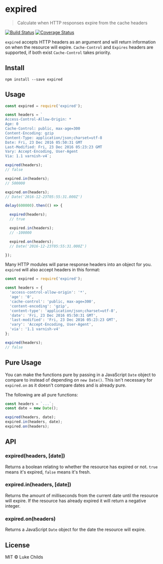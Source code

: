 # expired

> Calculate when HTTP responses expire from the cache headers

[![Build Status](https://travis-ci.org/lukechilds/expired.svg?branch=master)](https://travis-ci.org/lukechilds/expired) [![Coverage Status](https://coveralls.io/repos/github/lukechilds/expired/badge.svg?branch=master)](https://coveralls.io/github/lukechilds/expired?branch=master)

`expired` accepts HTTP headers as an argument and will return information on when the resource will expire. `Cache-Control` and `Expires` headers are supported, if both exist `Cache-Control` takes priority.

## Install

```shell
npm install --save expired
```

## Usage

```js
const expired = require('expired');

const headers = `
Access-Control-Allow-Origin: *
Age: 0
Cache-Control: public, max-age=300
Content-Encoding: gzip
Content-Type: application/json;charset=utf-8
Date: Fri, 23 Dec 2016 05:50:31 GMT
Last-Modified: Fri, 23 Dec 2016 05:23:23 GMT
Vary: Accept-Encoding, User-Agent
Via: 1.1 varnish-v4`;

expired(headers);
// false

expired.in(headers);
// 500000

expired.on(headers);
// Date('2016-12-23T05:55:31.000Z')

delay(600000).then(() => {

  expired(headers);
  // true

  expired.in(headers);
  // -100000

  expired.on(headers);
  // Date('2016-12-23T05:55:31.000Z')

});
```

Many HTTP modules will parse response headers into an object for you. `expired` will also accept headers in this format:

```js
const expired = require('expired');

const headers = {
  'access-control-allow-origin': '*',
  'age': '0',
  'cache-control': 'public, max-age=300',
  'content-encoding': 'gzip',
  'content-type': 'application/json;charset=utf-8',
  'date': 'Fri, 23 Dec 2016 05:50:31 GMT',
  'last-modified': 'Fri, 23 Dec 2016 05:23:23 GMT',
  'vary': 'Accept-Encoding, User-Agent',
  'via': '1.1 varnish-v4'
};

expired(headers);
// false
```

## Pure Usage

You can make the functions pure by passing in a JavaScript `Date` object to compare to instead of depending on `new Date()`. This isn't necessary for `expired.on` as it doesn't compare dates and is already pure.

The following are all pure functions:

```js
const headers = `...`;
const date = new Date();

expired(headers, date);
expired.in(headers, date);
expired.on(headers);
```

## API

### expired(headers, [date])

Returns a boolean relating to whether the resource has expired or not. `true` means it's expired, `false` means it's fresh.

### expired.in(headers, [date])

Returns the amount of milliseconds from the current date until the resource will expire. If the resource has already expired it will return a negative integer.

### expired.on(headers)

Returns a JavaScript `Date` object for the date the resource will expire.

## License

MIT © Luke Childs
